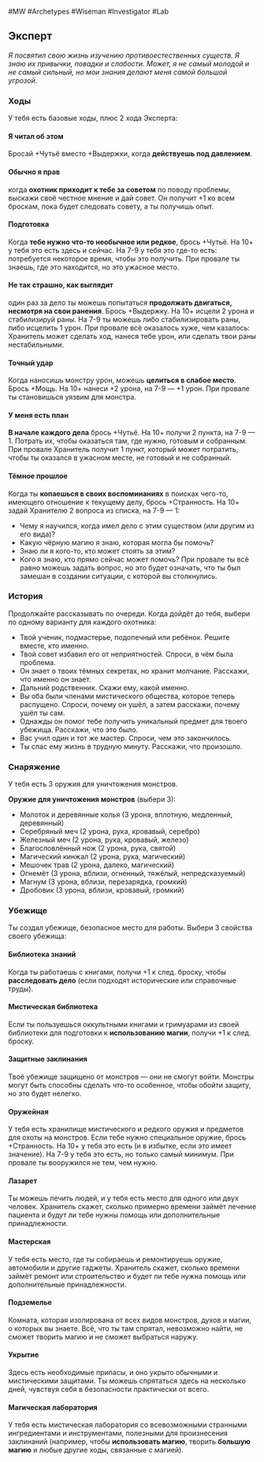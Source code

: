 #MW #Archetypes #Wiseman #Investigator #Lab

## Эксперт
*Я посвятил свою жизнь изучению противоестественных существ. Я знаю их привычки, повадки и слабости. Может, я не самый молодой и не самый сильный, но мои знания делают меня самой большой угрозой.*

### Ходы
У тебя есть базовые ходы, плюс 2 хода Эксперта: 

#### Я читал об этом
Бросай +Чутьё вместо +Выдержки, когда **действуешь под давлением**. 

#### Обычно я прав
когда **охотник приходит к тебе за советом** по поводу проблемы, выскажи своё честное мнение и дай совет. Он получит +1 ко всем броскам, пока будет следовать совету, а ты получишь опыт. 

#### Подготовка
Когда **тебе нужно что-то необычное или редкое**, брось +Чутьё. На 10+ у тебя это есть здесь и сейчас. На 7-9 у тебя это где-то есть: потребуется некоторое время, чтобы это получить. При провале ты знаешь, где это находится, но это ужасное место. 

#### Не так страшно, как выглядит
один раз за дело ты можешь попытаться **продолжать двигаться, несмотря на свои ранения**. Брось +Выдержку. На 10+ исцели 2 урона и стабилизируй раны. На 7-9 ты можешь либо стабилизировать раны, либо исцелить 1 урон. При провале всё оказалось хуже, чем казалось: Хранитель может сделать ход, нанеся тебе урон, или сделать твои раны нестабильными. 

#### Точный удар
Когда наносишь монстру урон, можешь **целиться в слабое место**. Брось +Мощь. На 10+ нанеси +2 урона, на 7-9 — +1 урон. При провале ты становишься уязвим для монстра. 

#### У меня есть план
**В начале каждого дела** брось +Чутьё. На 10+ получи 2 пункта, на 7-9 — 1. Потрать их, чтобы оказаться там, где нужно, готовым и собранным. При провале Хранитель получит 1 пункт, который может потратить, чтобы ты оказался в ужасном месте, не готовый и не собранный. 

#### Тёмное прошлое
Когда ты **копаешься в своих воспоминаниях** в поисках чего-то, имеющего отношение к текущему делу, брось +Странность. На 10+ задай Хранителю 2 вопроса из списка, на 7-9 — 1: 
-  Чему я научился, когда имел дело с этим существом (или другим из его вида)? 
-  Какую чёрную магию я знаю, которая могла бы помочь? 
-  Знаю ли я кого-то, кто может стоять за этим? 
-  Кого я знаю, кто прямо сейчас может помочь? 
При провале ты всё равно можешь задать вопрос, но это будет означать, что ты был замешан в создании ситуации, с которой вы столкнулись. 

### История
Продолжайте рассказывать по очереди. Когда дойдёт до тебя, выбери по одному варианту для каждого охотника: 
-  Твой ученик, подмастерье, подопечный или ребёнок. Решите вместе, кто именно. 
-  Твой совет избавил его от неприятностей. Спроси, в чём была проблема. 
-  Он знает о твоих тёмных секретах, но хранит молчание. Расскажи, что именно он знает. 
-  Дальний родственник. Скажи ему, какой именно. 
-  Вы оба были членами мистического общества, которое теперь распущено. Спроси, почему он ушёл, а затем расскажи, почему ушёл ты сам. 
-  Однажды он помог тебе получить уникальный предмет для твоего убежища. Расскажи, что это было. 
-  Вас учил один и тот же мастер. Спроси, чем это закончилось. 
-  Ты спас ему жизнь в трудную минуту. Расскажи, что произошло.

### Снаряжение
У тебя есть 3 оружия для уничтожения монстров. 

**Оружие для уничтожения монстров** (выбери 3): 
- Молоток и деревянные колья (3 урона, вплотную, медленный, деревянный) 
- Серебряный меч (2 урона, рука, кровавый, серебро) 
- Железный меч (2 урона, рука, кровавый, железо) 
- Благословлённый нож (2 урона, рука, святой) 
- Магический кинжал (2 урона, рука, магический) 
- Мешочек трав (2 урона, далеко, магический) 
- Огнемёт (3 урона, вблизи, огненный, тяжёлый, непредсказуемый) 
- Магнум (3 урона, вблизи, перезарядка, громкий) 
- Дробовик (3 урона, вблизи, кровавый, громкий) 

### Убежище
Ты создал убежище, безопасное место для работы. Выбери 3 свойства своего убежища: 

#### Библиотека знаний
Когда ты работаешь с книгами, получи +1 к след. броску, чтобы **расследовать дело** (если подходят исторические или справочные труды). 

#### Мистическая библиотека
Если ты пользуешься оккультными книгами и гримуарами из своей библиотеки для подготовки к **использованию магии**, получи +1 к след. броску. 

#### Защитные заклинания
Твоё убежище защищено от монстров — они не смогут войти. Монстры могут быть способны сделать что-то особенное, чтобы обойти защиту, но это будет нелегко. 

#### Оружейная
У тебя есть хранилище мистического и редкого оружия и предметов для охоты на монстров. Если тебе нужно специальное оружие, брось +Странность. На 10+ у тебя это есть (и в избытке, если это имеет значение). На 7-9 у тебя это есть, но только самый минимум. При провале ты вооружился не тем, чем нужно. 

#### Лазарет
Ты можешь лечить людей, и у тебя есть место для одного или двух человек. Хранитель скажет, сколько примерно времени займёт лечение пациента и будут ли тебе нужны помощь или дополнительные принадлежности. 

#### Мастерская
У тебя есть место, где ты собираешь и ремонтируешь оружие, автомобили и другие гаджеты. Хранитель скажет, сколько времени займёт ремонт или строительство и будет ли тебе нужна помощь или дополнительные принадлежности. 

#### Подземелье
Комната, которая изолирована от всех видов монстров, духов и магии, о которых вы знаете. Всё, что ты там спрятал, невозможно найти, не сможет творить магию и не сможет выбраться наружу. 

#### Укрытие
Здесь есть необходимые припасы, и оно укрыто обычными и мистическими защитами. Ты можешь спрятаться здесь на несколько дней, чувствуя себя в безопасности практически от всего. 

#### Магическая лаборатория
У тебя есть мистическая лаборатория со всевозможными странными ингредиентами и инструментами, полезными для произнесения заклинаний (например, чтобы **использовать магию**, творить **большую магию** и любые другие ходы, связанные с магией).